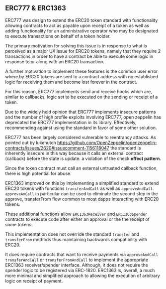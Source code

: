## ERC777 & ERC1363

ERC777 was design to extend the ERC20 token standard with functionality allowing contracts to act as payable upon receipt of a token as well as adding functionality for an administrative operator who may be designated to execute transactions on behalf of a token holder. 

The primary motivation for solving this issue is in response to what is perceived as a major UX issue for ERC20 tokens, namely that they require 2 transactions in order to have a contract be able to execute some logic in response to or along with an ERC20 transaction.

A further motivation to implement these features is the common user error where by ERC20 tokens are sent to a contract address with no established logic for receiving them and become lost forever in the contract. 

For this reason, ERC777 implements send and receive hooks which are, similar to callbacks, logic set to be executed on the sending or receipt of a token. 

Due to the widely held opinion that ERC777 implements insecure patterns and the number of high profile exploits involving ERC777, open zeppelin has deprecated the ERC777 implementation in its library. Effectively, recommending against using the standard in favor of some other solution.

ERC777 has been largely considered vulnerable to reentrancy attacks. As pointed out by lukehutch https://github.com/OpenZeppelin/openzeppelin-contracts/issues/2620#issuecomment-1156118047 the standard is inherently insecure in this way because it calls an external contract (callback) before the state is update. a violation of the check **effect pattern**.

Since the token contract must call an external untrusted callback function, there is high potential for abuse. 

ERC1363 improved on this by implementing a simplified standard to extend ERC20 tokens with functions `transferAndCall` as well as `approveAndCall`. `approveAnCall` in particular can be used to eliminate the second step in the approve, transferFrom flow common to most dapps interacting with ERC20 tokens. 

These additional functions allow `ERC1363Receiver` and `ERC1363Spender` contracts to execute code after either an approval or the the receipt of some tokens. 

This implementation does not override the standard `transfer` and `transferFrom` methods thus maintaining backwards compatibility with ERC20.

It does require contracts that want to receive payments via `approveAndCall` `transferAndCall` or `transferFromAndCall` to implement the appropriate ERC1363 receiver/spender interface. Although, it does not require the spender logic to be registered via ERC-1820. ERC1363 is, overall, a much more minimal and simplified approach to allowing the execution of arbitrary logic on receipt of payment. 